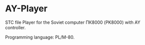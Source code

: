 # AY-Player
STC file Player for the Soviet computer ПК8000 (PK8000) with AY controller.

Programming language: PL/M-80.

